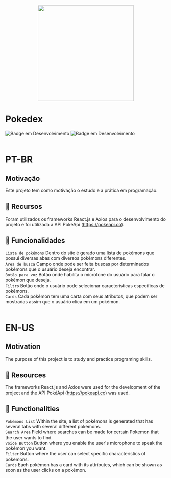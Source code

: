 <p align="center">
  <img src="https://static.wikia.nocookie.net/pokepediabr/images/3/38/Pok%C3%A9dex_Kanto.png/revision/latest?cb=20131224014121&path-prefix=pt-br" width=300>
</p>

# Pokedex
![Badge em Desenvolvimento](http://img.shields.io/static/v1?label=STATUS&message=EM%20DESENVOLVIMENTO&color=GREEN&style=for-the-badge)
![Badge em Desenvolvimento](http://img.shields.io/static/v1?label=STATUS&message=IN%20PROGRESS&color=GREEN&style=for-the-badge)
<br />
<br />
# PT-BR
## Motivação
Este projeto tem como motivação o estudo e a prática em programação.
## 🧰 Recursos
Foram utilizados os frameworks React.js e Axios para o desenvolvimento do projeto e foi utilizada a API PokéApi (https://pokeapi.co).
## 🔨 Funcionalidades
`Lista de pokémons` Dentro do site é gerado uma lista de pokémons que possui diversas abas com diversos pokémons diferentes.<br />
`Área de busca` Campo onde pode ser feita buscas por determinados pokémons que o usuário deseja encontrar.<br />
`Botão para voz` Botão onde habilita o microfone do usuário para falar o pokémon que deseja.<br />
`Filtro` Botão onde o usuário pode selecionar características específicas de pokémons.<br />
`Cards` Cada pokémon tem uma carta com seus atributos, que podem ser mostradas assim que o usuário clica em um pokémon.
<br />
<br />
# EN-US
## Motivation
The purpose of this project is to study and practice programing skills.
## 🧰 Resources
The frameworks React.js and Axios were used for the development of the project and the API PokéApi (https://pokeapi.co) was used.
## 🔨 Functionalities
`Pokémons List` Within the site, a list of pokémons is generated that has several tabs with several different pokémons.<br />
`Search Area` Field where searches can be made for certain Pokemon that the user wants to find.<br />
`Voice Button` Button where you enable the user's microphone to speak the pokémon you want.<br />
`Filter` Button where the user can select specific characteristics of pokemons.<br />
`Cards` Each pokémon has a card with its attributes, which can be shown as soon as the user clicks on a pokémon.



